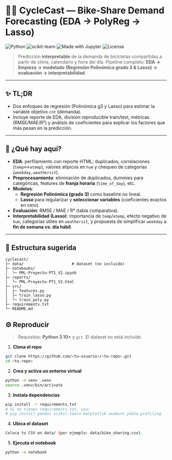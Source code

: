 # 🚴‍♀️ CycleCast — Bike-Share Demand Forecasting (EDA → PolyReg → Lasso)

![Python](https://img.shields.io/badge/Python-3.10+-blue.svg)
![scikit-learn](https://img.shields.io/badge/scikit--learn-1.x-orange)
![Made with Jupyter](https://img.shields.io/badge/Made%20with-Jupyter-9cf)
![License](https://img.shields.io/badge/License-MIT-green)

> Predicción **interpretable** de la demanda de bicicletas compartidas a partir de clima, calendario y hora del día. Pipeline completo: **EDA → limpieza → modelado (Regresión Polinómica grado 3 & Lasso) → evaluación → interpretabilidad**.

---

## ✨ TL;DR
- Dos enfoques de regresión (Polinómica g3 y Lasso) para estimar la variable objetivo `cnt` (demanda).  
- Incluye reporte de EDA, división reproducible train/test, métricas (RMSE/MAE/R²) y análisis de coeficientes para explicar los factores que más pesan en la predicción.

---

## 🧠 ¿Qué hay aquí?
- **EDA**: perfilamiento con reporte HTML; duplicados, correlaciones (`temp`↔`atemp`), valores atípicos en `hum` y chequeo de categorías (`weekday`, `weathersit`).  
- **Preprocesamiento**: eliminación de duplicados, dummies para categóricas, features de **franja horaria** (`time_of_day`), etc.
- **Modelos**: 
  - **Regresión Polinómica (grado 3)** como baseline no lineal.
  - **Lasso** para regularizar y **seleccionar variables** (coeficientes exactos en cero).
- **Evaluación**: RMSE / MAE / R² (tabla comparativa).
- **Interpretabilidad (Lasso)**: importancia de `temp`/`atemp`, efecto negativo de `hum`, categorías útiles en `weathersit`, y propuesta de simplificar `weekday` a **fin de semana vs. día hábil**.

---

## 📂 Estructura sugerida

```text
cyclecast/
├─ data/                     # dataset (no incluido)
├─ notebooks/
│  └─ PML-Proyecto-PT1_V2.ipynb
├─ reports/
│  └─ PML-Proyecto-PT1_V2.html
├─ src/
│  ├─ features.py
│  ├─ train_lasso.py
│  └─ train_poly.py
├─ requirements.txt
└─ README.md
````
## ⚙️ Reproducir

> Requisitos: **Python 3.10+** y `git`. El dataset no está incluido.

1) **Clona el repo**
```bash
git clone https://github.com/<tu-usuario>/<tu-repo>.git
cd <tu-repo>
```
2) **Crea y activa un entorno virtual**
```bash
python -m venv .venv
source .venv/bin/activate
```
3) **Instala dependencias**
```bash
pip install -r requirements.txt
# Si no tienes requirements.txt, usa:
# pip install pandas scikit-learn matplotlib seaborn ydata-profiling
```
4) **Ubica el dataset**
``` bash
Coloca tu CSV en data/ (por ejemplo: data/bike_sharing.csv).
```
5) **Ejecuta el notebook**

```bash
python -m notebook
```
